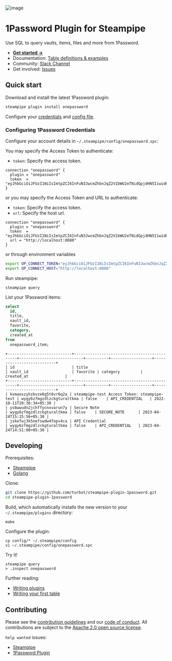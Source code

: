 ![image](https://hub.steampipe.io/images/plugins/turbot/1password-social-graphic.png)

# 1Password Plugin for Steampipe

Use SQL to query vaults, items, files and more from 1Password.

- **[Get started →](https://hub.steampipe.io/plugins/turbot/1password)**
- Documentation: [Table definitions & examples](https://hub.steampipe.io/plugins/turbot/1password/tables)
- Community: [Slack Channel](https://steampipe.io/community/join)
- Get involved: [Issues](https://github.com/turbot/steampipe-plugin-1password/issues)

## Quick start

Download and install the latest 1Password plugin:

```bash
steampipe plugin install onepassword
```

Configure your [credentials](https://hub.steampipe.io/plugins/turbot/1password#credentials) and [config file](https://hub.steampipe.io/plugins/turbot/1password#configuration).

### Configuring 1Password Credentials

Configure your account details in `~/.steampipe/config/onepassword.spc`:

You may specify the Access Token to authenticate:

- `token`: Specify the access token.

```hcl
connection "onepassword" {
  plugin = "onepassword"
  token  = "eyJhbGciOiJFUzI1NiIsImtpZCI6InFuN3JwcmZhbnJqZ2V1bWU2eTNidGpjdHN5IiwidHlwIjoiSldUIn0.eyIxcGFzc3dvcmQuY29tL2F1dWlkIjoiVEpGVzVZTlRJSkMzSkNXRFgzQ0dWTUpCSDQiLCIxcGFzc3dvcmQuY29tL3Rva2VuIjoib2tnZGZJWHpEaDhWWkNkRHVNRjZNSUplRUlwN3ZrYUQiLCIxcGFzc3dvcmQuY29tL2Z0cyI6WyJ2YXVsdGFjY2VzcyJdLCIxcGFzc3dvcmQuY29tL3Z0cyI6W3sidSI6ImZwZDR1dW00bHJicTMycG8ybXR2ZGo0c3hpI"
}
```

or you may specify the Access Token and URL to authenticate:

- `token`: Specify the access token.
- `url`: Specify the host url.

```hcl
connection "onepassword" {
  plugin = "onepassword"
  token  = "eyJhbGciOiJFUzI1NiIsImtpZCI6InFuN3JwcmZhbnJqZ2V1bWU2eTNidGpjdHN5IiwidHlwIjoiSldUIn0.eyIxcGFzc3dvcmQuY29tL2F1dWlkIjoiVEpGVzVZTlRJSkMzSkNXRFgzQ0dWTUpCSDQiLCIxcGFzc3dvcmQuY29tL3Rva2VuIjoib2tnZGZJWHpEaDhWWkNkRHVNRjZNSUplRUlwN3ZrYUQiLCIxcGFzc3dvcmQuY29tL2Z0cyI6WyJ2YXVsdGFjY2VzcyJdLCIxcGFzc3dvcmQuY29tL3Z0cyI6W3sidSI6ImZwZDR1dW00bHJicTMycG8ybXR2ZGo0c3hpI"
  url = "http://localhost:8080"
}
```

or through environment variables

```sh
export OP_CONNECT_TOKEN="eyJhbGciOiJFUzI1NiIsImtpZCI6InFuN3JwcmZhbnJqZ2V1bWU2eTNidGpjdHN5IiwidHlwIjoiSldUIn0.eyIxcGFzc3dvcmQuY29tL2F1dWlkIjoiVEpGVzVZTlRJSkMzSkNXRFgzQ0dWTUpCSDQiLCIxcGFzc3dvcmQuY29tL3Rva2VuIjoib2tnZGZJWHpEaDhWWkNkRHVNRjZNSUplRUlwN3ZrYUQiLCIxcGFzc3dvcmQuY29tL2Z0cyI6WyJ2YXVsdGFjY2VzcyJdLCIxcGFzc3dvcmQuY29tL3Z0cyI6W3sidSI6ImZwZDR1dW00bHJicTMycG8ybXR2ZGo0c3hpI"
export OP_CONNECT_HOST="http://localhost:8080"
```

Run steampipe:

```shell
steampipe query
```

List your 1Password items:

```sql
select
  id,
  title,
  vault_id,
  favorite,
  category,
  created_at
from
  onepassword_item;
```

```
+----------------------------+---------------------------------------------+----------------------------+----------+------------------+---------------------------+
| id                         | title                                       | vault_id                   | favorite | category         | created_at                |
+----------------------------+---------------------------------------------+----------------------------+----------+------------------+---------------------------+
| kvmaoszyhzbvze6g5t6vr6q2a | steampipe-test Access Token: steampipe-test | wygy6zfmgzdlzckgturaltkma | false    | API_CREDENTIAL   | 2022-10-11T20:36:34+05:30 |
| ys6wwudn2jchffycnxvarun7y | Secure Note                                 | wygy6zfmgzdlzckgturaltkma | false    | SECURE_NOTE      | 2023-04-24T15:15:56+05:30 |
| jskefwj3k5nefswdw4fopv4ca | API Credential                              | wygy6zfmgzdlzckgturaltkma | false    | API_CREDENTIAL   | 2023-04-24T14:51:08+05:30 |
```

## Developing

Prerequisites:

- [Steampipe](https://steampipe.io/downloads)
- [Golang](https://golang.org/doc/install)

Clone:

```sh
git clone https://github.com/turbot/steampipe-plugin-1password.git
cd steampipe-plugin-1password
```

Build, which automatically installs the new version to your `~/.steampipe/plugins` directory:

```
make
```

Configure the plugin:

```
cp config/* ~/.steampipe/config
vi ~/.steampipe/config/onepassword.spc
```

Try it!

```
steampipe query
> .inspect onepassword
```

Further reading:

- [Writing plugins](https://steampipe.io/docs/develop/writing-plugins)
- [Writing your first table](https://steampipe.io/docs/develop/writing-your-first-table)

## Contributing

Please see the [contribution guidelines](https://github.com/turbot/steampipe/blob/main/CONTRIBUTING.md) and our [code of conduct](https://github.com/turbot/steampipe/blob/main/CODE_OF_CONDUCT.md). All contributions are subject to the [Apache 2.0 open source license](https://github.com/turbot/steampipe-plugin-1password/blob/main/LICENSE).

`help wanted` issues:

- [Steampipe](https://github.com/turbot/steampipe/labels/help%20wanted)
- [1Password Plugin](https://github.com/turbot/steampipe-plugin-1password/labels/help%20wanted)
